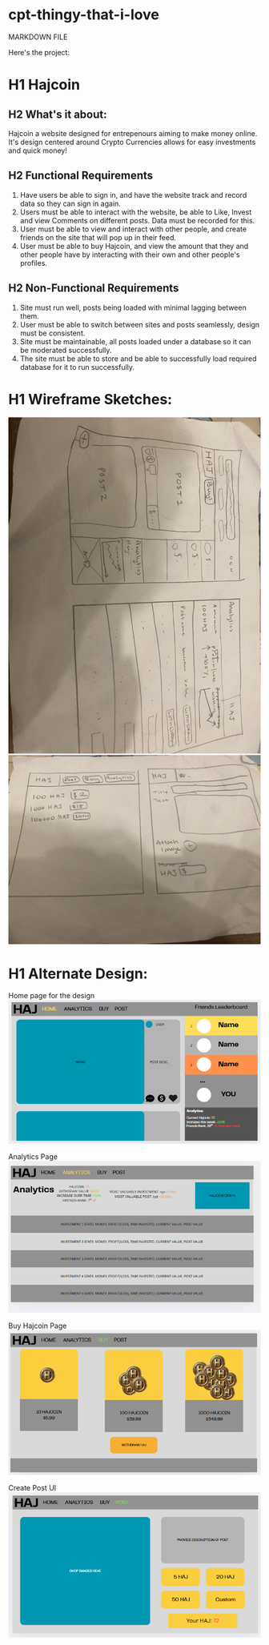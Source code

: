 # cpt-thingy-that-i-love
MARKDOWN FILE

Here's the project:
# H1 Hajcoin 

## H2 What's it about:
Hajcoin a website designed for entrepenours aiming to make money online. It's design centered around Crypto Currencies allows for easy investments and quick money! 

## H2 Functional Requirements
1. Have users be able to sign in, and have the website track and record data so they can sign in again. 
2. Users must be able to interact with the website, be able to Like, Invest and view Comments on different posts. Data must be recorded for this. 
3. User must be able to view and interact with other people, and create friends on the site that will pop up in their feed. 
4. User must be able to buy Hajcoin, and view the amount that they and other people have by interacting with their own and other people's profiles.

## H2 Non-Functional Requirements
1. Site must run well, posts being loaded with minimal lagging between them. 
2. User must be able to switch between sites and posts seamlessly, design must be consistent. 
3. Site must be maintainable, all posts loaded under a database so it can be moderated successfully. 
4. The site must be able to store and be able to successfully load required database for it to run successfully. 

# H1 Wireframe Sketches:

![Wireframe no1](IMG_5318.jpg)
![Wireframe no2](IMG_5317.jpg)


# H1 Alternate Design:
Home page for the design
![Home Page](haj1.png)

Analytics Page
![Analytics Page](haj2.png)

Buy Hajcoin Page
![Haj Buy Page](haj3.png)

Create Post UI
![Create Post UI](haj4.png)
